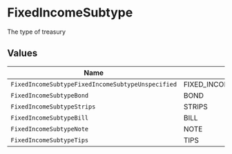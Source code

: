 # FixedIncomeSubtype

The type of treasury


## Values

| Name                                              | Value                                             |
| ------------------------------------------------- | ------------------------------------------------- |
| `FixedIncomeSubtypeFixedIncomeSubtypeUnspecified` | FIXED_INCOME_SUBTYPE_UNSPECIFIED                  |
| `FixedIncomeSubtypeBond`                          | BOND                                              |
| `FixedIncomeSubtypeStrips`                        | STRIPS                                            |
| `FixedIncomeSubtypeBill`                          | BILL                                              |
| `FixedIncomeSubtypeNote`                          | NOTE                                              |
| `FixedIncomeSubtypeTips`                          | TIPS                                              |